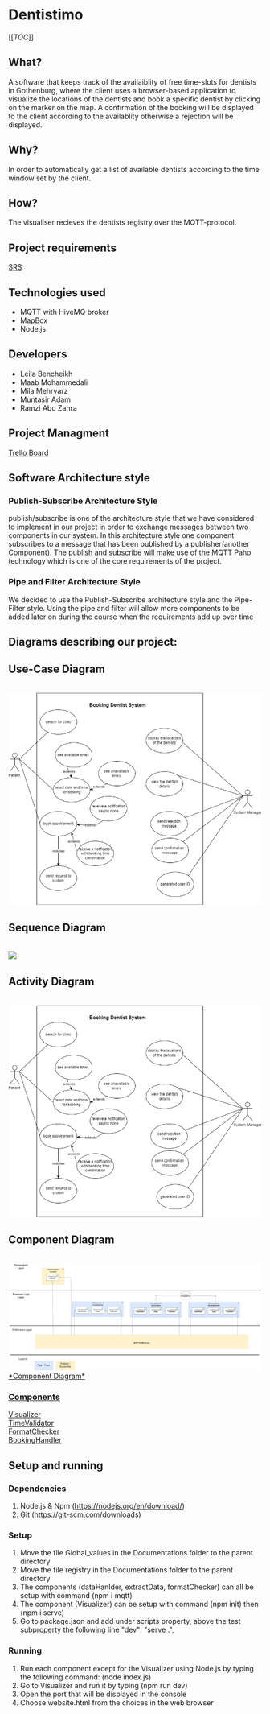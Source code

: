 # Dentistimo
[[_TOC_]]

## What?
A software that keeps track of the availaiblity of free time-slots for dentists in Gothenburg, where the client uses a browser-based application to visualize the locations of the dentists and book a specific dentist by clicking on the marker on the map. A confirmation of the booking will be displayed to the client according to the availablity otherwise a rejection will be displayed.

## Why?
In order to automatically get a list of available dentists according to the time window set by the client.

## How?
The visualiser recieves the dentists registry over the MQTT-protocol.

## Project requirements  <br />
[ SRS ](https://git.chalmers.se/courses/dit355/test-teams-formation/team-8/team-8-project/-/blob/main/SRS.pdf) <br />


## Technologies used
*  MQTT with HiveMQ broker
*  MapBox
*  Node.js

## Developers
* Leila Bencheikh
* Maab Mohammedali
* Mila Mehrvarz
* Muntasir Adam
* Ramzi Abu Zahra

## Project Managment  <br />
[ Trello Board ](https://trello.com/dit355h21group8) <br />



## Software Architecture style

### Publish-Subscribe Architecture Style

publish/subscribe is one of the architecture style that we have considered to implement in our project in order to exchange messages between two components in our system. In this architecture style one component subscribes to a message that has been
published by a publisher(another Component). The publish and subscribe will make use of the MQTT Paho
technology which is one of the core requirements of the project.

### Pipe and Filter Architecture Style

We decided to use the Publish-Subscribe architecture style and the Pipe-Filter style. Using
the pipe and filter will allow more components to be added later on during the course when
the requirements add up over time

## Diagrams describing our project:

## Use-Case Diagram
<br>
<a herf="https://git.chalmers.se/courses/dit355/test-teams-formation/team-8/team-8-project/-/blob/useDiagram/assets/Use-Case%20Diagram.png"><img  src="./assets/Use-Case Diagram.png"><br>

## Sequence Diagram
<br>
<a herf="https://viewer.diagrams.net/?tags=%7B%7D&highlight=0000ff&edit=_blank&layers=1&nav=1&title=Sequence%20diagram%20and%20activity%20diagram#R7V1dc6M4Fv01rpp9sAtJfD4mTvd012aruibTtbtPWxjkmG6MvCB3kv31KwECJIGNbTAZd%2BchCQIE6N57dHR0ETO03L7%2Bnvq7zT9IiOMZNMLXGXqYQQhc02V%2FeMlbUWLasCh4TqOwPKgueIr%2Bh8tCoyzdRyHOpAMpITGNdnJhQJIEB1Qq89OUvMiHrUksX3XnP2Ot4CnwY730n1FIN0WpC526%2FBOOnjfiysD2ij1bXxxcPkm28UPy0ihCH2ZomRJCi%2F%2B2r0sc88YT7VKc97Fjb3VjKU5onxOyT%2BG3O%2FPPzUdM%2F%2BN8BZ%2F%2B%2Fm07n1t2Uc0PP96XT3xPyPcoeebtl%2FBfux2JErrlV2GV8aIHnERZFm1J%2BWD0TbQWe8Yd%2F3e%2FjT%2Bm%2Fpb9e%2F%2ByiSh%2B2vkBL39hTsLKNnQbsy3Ad5eNChyD7xBNifjWiuyTEIePK3HwD5zSiNnmLo6eE1a2jcKQX%2FreLwtivGZn32fscuwRHvOtB4uVrElCS%2BcCiG9HcbwkMUnz%2B0ahhd3Q5GfSlHzHjT0uXCHbFjWUT1q2Pb8d%2FNppDlAZmUUHJltM0zd2SHnCHDqlY5SRgcrNl9rNgGGWhZuGj7mi0C99%2B7mqvDY%2F%2B6f0gBO8AWrO8MWnUW75bkM%2FRmscRwk3A3t6Zp9o5%2BdNwPbdBZQ35P0OpxG7RcwbNS6P%2F1KXHXMSFtzUZ6ek1XYc%2B7ssWuW3w10lxcE%2BzaIf%2BA%2BcFWY2WvyFkl3tHX%2FyjQfEbUv2lN%2FRssIQ47jLYMCcxmlzGc92kM%2BrHcJLAJC9xNW9BLb4iGOP5SOu5iOaczQsl2NHfgvW%2Fcx6UFyBpHRDnknix01nuFLDd0dApzUsyRROW8DqprBHM4WpmYIhMxXQbDzc9w3baaLznKgLfeyugzbj24GLV%2Bthos42laCzWyzdGnXmSKYGuq2vHHZDtXy3J3eaw5TjDiC3X%2BCNFXfI%2B2UMYQzoGQurlzksNBYMOr%2FMIcxhOV4vY5hjAZU%2BnpD6pK%2Bf%2F4p9kmzt9RrbQau1Q8dbGW292AB9EjLkPslrYx9tfZI1FgwKv5ou7npY4vy4s0%2BJu1Zr6MYAcLSh2%2BS8%2FP0Yw4SolzXc0QjC5Gzt%2FRgDurCXMRx3LHrwyxgNetDPGACMZQ1Pa3scPmMhrNXN%2B6EuvU8LHVB00dUxjySXcLjVvmFK30oT%2BHtKZDbAWjB9%2Bxc%2Ff2GJzX%2Fnm4Zb7X94LS9QbL01txrGLgpfI1rU55VbZXU2KLfr2vjGW2NDrUt1HpyEd1y45s2xw0lR8jHizZwfXziREKNh5Ty8HQ9zC9bsZJ8G%2BIB5SrNTP33Gh7wOGO1ul%2BLYp4xUSVdtc6Ly1C882pokx5H8Fbjewna8%2BseSayzus6wENrRvpd65oqIBT4H%2BomG0ipgh%2FLfGYSU4dN5%2FJeIq16kjpqixjp%2Bq7S7gYUKOrgHuCcecvrIb58Zk7tYadY%2F%2BCsdypAghPWCek0Nbp%2BSectrs13xax83eJLicuykrm1WC5lHs8w5i39xYCMXuQrd0JaPOgSNXQNbrDNOZCo1DmFbvqq4AlzoilfDJWhTI%2BImgdRZ%2BjohxU2HX3JNjH6pcvwNjjoIgNJTOuAP1TgUr7YaBdwWwQhpYLeMo%2BM6KCJ9bnEH7v3s%2BJcosbjztV1mQRissla72lPJjbxHRioA%2FBGnIACocDYJxSK1VqWFEkLMm5oRQ4YQ2OgfTVOcYF8M6VMFLncBWMUyBng4MG8wVdPlwjWmwYUVxlPEbJWv%2Bi%2FcZLMriKImCjN8e30U3mBduSJbvvV3aUwTMYd4D5T5kPgwRUmsFCh8fESScSUCiGueJrQIiXIROHud1D0Jd1sGfATihn23yhwM9GNWQ6HR0FClmK6eiYrailUNHYey9qRg8UlEHFRvM63VV9w9M92nSBoIBIWkYJT7FPyEkOgchMadNsiUHwUMTSpV6V0PDaWU0sEAygkFgXiSjSeDqQediEe0kbBwXC42eWOheCIWXTR%2Fpc3kPUbaL8wHl1k%2B%2F4zQTQ7QSVEjKAn9HkrBIFpXRhw3YYj5cW6WSl4pRHDfXvJh2vWMHALR7zVu9HuXZz%2FwvJdX1arg7wviaN7n1dzeKd0elL%2BA5KlkbBPLm0JaqBVcDPTgt6OniFwCDDBQnFcPgpbDTpS0pE08QLgzLdSGyoGdq00sjDyuRjm5CdKIvUVCBhp8%2FeFhB3k8CJvAwmDDyZCmK5DBI4iIZoK4mqyPQasjJ6JPlDQMkJZ3iKqGpDFhd62ROJXEoHYSOwdaAHGo0kJLpu%2BWiBXKN6kepcOSxHoIaSD1tWPMKWOJcK%2BM49BIl%2FEUiaPtbnvWWrLJdIYzn2tg%2B8X%2F4UZyjADRW4mWeW8QtdOTdCWNhGtYwwtfckbHqaqQHvTdxHJ2lVXVBlYxSyIQno9SkwNQ3XQKNI9fPXVmeQmrK%2B0BpDdp1HFvx9RFmCpE%2BFyDNFPoyTQtuVNlCh8V%2BFqAuUHgUGgjy5IHeXCXtI4LeNGJ%2Fzc%2BAqQz1TAueA3sNRgYlpPOcyxPF3o%2FGhfrq%2FWPxOBmeWK%2B%2FAKdnjQ3mvbpoX2tpHLV2ZEd%2B5LD1ElE%2Btxliyihb1lTXclVf53g3iXDHtHswjpKlzO1cL6tLvF34bjjdWTlcx2cUu7JkWWyeDH5XJHUjkTU1twK5ShV9JyVt11EqMhfqRPxAKWLIMtVLjU%2F8TD2fVSSBhD71ZVEuiIX6H8Q5Zv5WQOfnh7%2FdJlqaHVPmDeXfMexBAHKyjDAxrToZQHoyQLoXTm8uzAb%2BgYUBTxfjLp80kOjikHDp9SR%2FF%2BPqZa8B6YmnaZ5KkadO1CBS8K4SaW4SQOARugVtQ0H9QdBEwLqgW9dDk2klNH3ecCANbUzl62gwmyMpWkBJ3bJtuxdLGsxZulUnbapwxQ%2F5yeYKzaO5p4ZnKMLRhRL89V%2B7EYvWvZ%2FXbox8DbJmxhU8a8pwWszoGOgPPLCyHWUw1Htg5anYc%2BmoanDH1Fee%2BbpjVKUpGTVX7PutSIlaVrtvdVDUISxKM4FjkBpLVaauxmqsaUSkakij6NlnJMR34p2WII%2Bcs8Du%2FYyRxBJFU9EqNY%2FddhVWNbIkbumSTiry2OUFRqX0hVuEKuuwfsOzCh1ZeLlQ7Ra1KCs%2BjYhMk6g3B2fHJk0SGGuo5MkdmqNWMdhrwu3XGVUDtnS1Rp5DY%2FG3jtIta8B81JWnPlXJTsYWZxlf2LlcsJifILKmbhJTjko6npKPO9A7w7Kkc7X8AEHlJuI%2BMvMZQsutiI%2FrKlqRZzrDjPNOyhYYHP2myw1QBSXHuTL1sTQkW278JAcn8SYNXw%2BqxDAhH5WSUv4CTJ6SfpO4dXhtSz5sQ1DufYZKbtIW6rkadumrld7FzFZJ8TiqnVtW1GcNLQKbrw6eF3ySFs5nBV9IFuV9Y7UofsNLtIX1Y%2B5Jn5NP2A%2BrJTOrlflNXqW8Mv%2Bx9VBdw8iHbPw4aSE0%2FjNrWQjtzjIM0zjkZKesrK8IQmbLoume0Hqay56h0VbWt%2FScoM%2FrQpUJvudvnOQ0Rn75RHEF1iK0re3lNl4ueep635Y84KJ6%2Bx5balTE%2FbB5OapNRgxNXV1jRlrC2Z2hm0oR%2FxVblavYyt2wqXbDedg1IlVD7UflgBWhlGxn2gcvDn7ooPwMBjRmyrcPQJ8vY4hQ7g7Z6zmgAOuWT2V4botDArSwu72vI6DZZv1RlsK16k%2FboA%2F%2FBw%3D%3D"><img  src="activity diagram-activity.drawio.png"><br>

## Activity Diagram
<br>
<a herf="https://git.chalmers.se/courses/dit355/test-teams-formation/team-8/team-8-project/-/blob/main/assets/activity%20diagram-activity.drawio.png"><img  src="./assets/Use-Case Diagram.png"><br>

## Component Diagram
<br>
<a href="https://viewer.diagrams.net/?tags=%7B%7D&highlight=0000ff&edit=_blank&layers=1&nav=1&title=Untitled%20Diagram.drawio#R7V1fd5u4Ev80eUwOkkDAY52223Nvctve5u7u3TdssM0GGxfjJO6nX2EQRkLYcgJCwU57EiNsGWZ%2B80ejmeEK3S5efku81fw%2B9oPoChr%2ByxX6eAWhY9km%2BZONbPMRZEIjH5kloZ%2BPVQZ%2BhL%2BCfBDQ0U3oB%2BtiLB9K4zhKwxU7OImXy2CSMmNeksTP7NumceQzAytvFtQGfky8qD76R%2Bin8%2BLGoL0f%2FxKEszn9ZoDd%2FMzCo28u7mQ99%2Fz4uTKEPl2h2ySO0%2FzV4uU2iDLqsXT53HC2vLAkWKYyH%2FjrCXjOeLb699MSONtPX%2F40Hv53Xczy5EWb4oavII7IfKNVdsnptqAD%2FrnJrnO08JJZuLxCH8hZvHohv43Kb%2FKGjD%2FBS3rtReGseN%2BEXGCQlKen8TK9Xu8YnZ2FMPsonZ%2B8mhV%2Fo%2Fzv5xU%2FpseVjYVXITuFt1iRF1H96DZerOJlxlI6zH6Ep864dl3Jmy5Mf6rnAw%2FhIvidTOp7aZwcoofoXvzw6e1EehsA2uSV6J53t0hHIfM1sODFxyiYZufjpyCZRjvVNA2JykCjebogfz6CjFRJvHogTA4yHWMUF1eo6UyHjbKP3MYRYUI2N%2FK9wJlOyPg6TeLHoHIGT5xgPC2vp6q4qBYKEoKVylChyH4L4kWQJlvyluIsxk7%2BkcKsOCbOj5%2F3Oto2C8U7r%2BjnUht7hV2YlXPvVSd5UWjPEzQpFGhSju7EAqyyl5NSxtHo7yBNt9SyOHSgNCmmgOJ1%2Bh1U7dJEBTUSQhEFi7EkiLw0fGLNpIiqxfd9i8NMqdEvu4Ymw0GTnSCeTtcEcjxTyot%2BPZ9QixbvkHpr1G07Me1U8bZ%2BWfKqrmEWLczd2RH%2B93C9IRfyK%2BjUQHYKnJZ5rJOlnE6ncCK0lD4eYwu3YymvsWEzihZZTk3PI6GiR2azUn%2BTqTR1M5XoVKqeh6m06ny6hVcfKkqbHI7aFtO36Yw%2FgvE6TAOxzHMgO0V42xBFy2RF0aTHFRwBRwAktyunFctL4iL2N9lYh2JonUpRxWLIcs9WJYbucSYl8WbpB36B3ThJ5%2FEsXnrRXRyvCoTvuFQwxdukMWu8gqX%2FIYuWkcMlEe185PPOxu2mXD8G6WROD%2BJNMgm%2BBQlZgxPX5sfKm4TLWXEy3UlRw0lpqcq%2F4jhWUiqzjaugYsLAZ%2BJ8dUi1jA7L4vBREC3%2FVPsgofFSVSiZe9H0NkwmUR0rhJfJ9s%2Fs4Maih%2F%2BvHNIoLy59H6pNAI80abzogwPgctbahVJAIIT1tpW3rbI3rDuBiijoy0GFTBOu1hlvn%2BfEnGZSnJ15TrwVCwnqIZerHG%2B9yuPw0%2FAlw9ooCYjZ9sa7mTOeFjdGvsYaXVkfMyRu0ihcEg%2BYhvBrGqcLa4wszho7AmssMCegK2MMBIpee3%2Frx2a8niThuGmN2a%2FLZUPE8NhFdZdBrccFJfS0QperxNzF52LZJNCR2svit804CtdzPUURAJuN2WsgiyfE7BXI4itoeh6yKAjZay%2BLd%2FEsnOgoh66pnRieEA9UIYa6RwN7EkMksWw4vzgERcvRBSgq3tj1AhQAhFkBtzE7R8eRCCRhVQcciTiOGNmQhTrE2D0jRrQnf3YBCQAswLFBYJlVBiSQhGE%2BQ40vLb9YkfyWW7olcNANtPf%2FkFppFmwbDk%2F%2FBy9hms%2BMbVwc51MbwCqOP77Q68gOtpWDEqTF2OvRSFW1Pmg0TS7mptqaSGxqnoE1QTbPhr6tiX2xJs0B2OPy66qRX8fljYli8XXOwXy8wf2QXnAqAkwtoKQaMBL5EcPX9y7UbPFgKk5IUKnu986faVFnr3D%2BoJbOnwnV6AK%2BLkO1LjAVxyjVGI%2FdZ%2Fd42h1tG6CpwBNRBaba5r1qMEkEModvWHDNH%2BzbsJxjPmT3aWuOy7AZlDUBR6TtFRlwBUnkM%2BBO%2FKI9uvIpW9UKtii8oE%2FBUCK8hqGUQw377lq5uW6LpYZHt%2FvvDw%2Fk%2FBeiO%2B%2B%2FkxejzBVL5MnAWZ4BVIzZhsWbAlgz%2Bcig6VxsjkNXVt8eUPSwsnzENrN8dF334PJRtBDll5OVhYfhIHbpYRjgyHpid9TeClU2WGUr2p24NrHBgNtxXuvmmJZL%2BGWYlmNgbALACw3ChNyGAbHtupbNV%2B01%2BEBteSmOxJb6exEXHvTsavmg1uvebTaoc1vwHTsok%2BL9z%2BvQBS1uTxc7igE04L1%2FvQDksAoJAD7RUh4zpnlkqq5Bo3jrv6eYL3ZOMtrtxnxlLSqtZureopqsBrQkC95aA53Efv%2F7i%2Fmqr5RVBxiLAwxSWyrrSCwlhh%2FXJZ4wxwZBYxClgV1HtPOfL7mz%2B5dZ5SPcVBpFuEBoRXAbL8n77rwts8bP529Y0mexCpbp7Pq7sELVxXoxVANHxp5w4kUfihOL0PejJpSxSqsCAdTWSh8Qgt2w6xZEt4Gq1QxUw1dhgDqDgSi%2B3xIMRps1EbT1OoNAXqBzgUKDH1q2z6sGfWhupxIguKIMgpaAcL%2Bj9jMh2QUCewhgdsMVQFrLoQIDX%2FxHvHj8Tzp53H69i0fGz0%2B%2FXoT9aQ%2F6dkfMNU%2B3XrpXXtuAXdwD7Aq0LhYEWEEbTbmElD45YPQ2SiuKZZsG1o7S9cjKt3CV6aFsWmiQ9cSuPe7Z6B3MbeMCW9DNFQJTodqpxzGK2vqSS2XfizNiFLJdnlFmz4xSvPY%2F3yilzUUpMeBmkY9S0kLixqnai1IKMSNa%2Fr%2FCrayX%2FAczAoyLHwkMi%2FMjMR1Q4UdG8a%2F459fJz7%2B%2B%2F%2Fx7bv7LeUo%2FPbf6nIPWExgGmVdxden63A%2FhP8fJwktv58HkpDyWS%2BPnYT0i4RpwBYAOTY5X8owEoRaGx721zho%2FHzQLurZ66b7xs5As77Hhkt6NCK8BF%2FJxYX2N21nbJSGTe%2Bu6dBByukpi902XhGR5jy3YtW5DiBDLyf7lsLce7AcBd5FDhiyCmIH2cqhtC0Jg6CaDEj0HFMqgfTJBz0IGz7Hur5rddQgr1ewu8UpHUagYumw%2BSVku2n5yl%2Fg%2Bz%2Fs5CEfxIsgG7BUvZRi4L7xIZBgMPxkQAXZ7x8UCi9xRLqCYLRKhovNT9tLCa6oRXgtwjhx21DQeFN%2B14pqnQTce1AdjyLyxoWPQH27zWLZNQWsgkwibDd9eWDQxUBt7MeDKo9fbC0GtkJh6iko%2FuCcuKff1LpVC7awlFcGlFidSjZdLoRA54%2Bi2NFDcIHSAjQWPSjh1qrpPLDStGwuUzp1BeVlrPaJK5BUHGd9pA8E3eRvqwMXvuSu2HzLP%2Bhu%2B%2FSAyzvVx7NuCCLqE%2FjeYhWs6tzAfaUso5wcJOs6pca4f7sblgDd5nO20xtecAVRGc0Lvlu0dJOIC02BNN3ZdWu1ZJb0oBwzwOdntEX%2BYkT1EYzGFxoa0JwRtvEQbPbXcI0JMY0dSFZuKgjgQuOZNvSsOzUzsrrGr%2BK6HHig8rEGOw0fWTVQGH0TbEdE9Z0etW2i%2B66hfawbFcbmtf6te%2F6XWkje3jDg9jx%2FmSrcplZ%2BeFqXfdFxh0MWVyecWaVva8T6pXnSiiONH4kh88ZZ%2B1G2ZRkcIaJNZ51edASxux90R1Dwrrs6QaayutjyjVO%2B6ZsL1VJ9hCQIL2qej6l2gASzMJSKpfC62mMsSqUkqM8ONk2mqVhj7KtEQBDS0F0atazTIdXN7Tv3LokTIQKUswlNpeiayKFinay%2BL%2BtZp2K52ciiR56NSDs2TaXoecjjgvjyNgnU8fbdAy9G4Ku3E2nmCjWvzO6RqI%2FGW4qd6vLeMLGrntUEMNGp76ooRI5H9o28kvjXL7Lr9Pd1bzJdLdd5b5BerKs%2BDXE6Aa6MeSzawIJA1PP2vS8mGOpABO6vZYIAGELTUYutS2ZfzoqHAsi9LQR87cLEUoujqcSFWlHMByt2nnjw9PPQsHVWrSXWI4cNFqhHzrrN0Wlsb2FiztQEecHGeLhUbWFVNloXsG9PdV2ywEUbi5XX2MCfxfQ%2Bypk9NwYa8z6EMXPwmvGoLcqn427Gh5vr1bUGGWfPHFw1U7cdB2yEl88KHKsnaE9rvv3ORN210Y%2BKG9g6OZd9YXFpV1ypgkBWAjaBjXJYWHZb2igyUIRHQpkN0txTbN9A2yv9qcWhLhEb1NUWtlRwYiF3M2NRpad8UkcMkzjIz9mwkhJzfx36QveMf"> <img  src="./Component.png"><br>
*Component Diagram*

### **Components** <br />

[ Visualizer ](https://git.chalmers.se/courses/dit355/test-teams-formation/team-8/visualizer) <br />
[ TimeValidator ](https://git.chalmers.se/courses/dit355/test-teams-formation/team-8/dataHandler) <br />
[ FormatChecker ](https://git.chalmers.se/courses/dit355/test-teams-formation/team-8/formatChecker) <br />
[ BookingHandler ](https://git.chalmers.se/courses/dit355/test-teams-formation/team-8/extractData) <br />

## Setup and running

### Dependencies
1. Node.js & Npm (https://nodejs.org/en/download/)
2. Git (https://git-scm.com/downloads)

### Setup
1. Move the file Global_values in the Documentations folder to the parent directory
2. Move the file registry in the Documentations folder to the parent directory
3. The components (dataHanlder, extractData, formatChecker) can all be setup with command (npm i mqtt)
4. The component (Visualizer) can be setup with command  (npm init) then (npm i serve)
5. Go to package.json and add under scripts property, above the test subproperty the following line "dev": "serve .",



### Running

1. Run each component except for the Visualizer using Node.js by typing the following command:  (node index.js)
2. Go to Visualizer and run it by typing (npm run dev)
3. Open the port that will be displayed in the console
4. Choose website.html from the choices in the web browser

